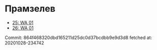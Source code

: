 # Прамзелев
- [25: WA 01](25.md)
- [26: WA 01](26.md)

Commit: 864f468320dbd165211d25dc0d37bcdbb9e9d3d8
 fetched at: 20201028-234742
